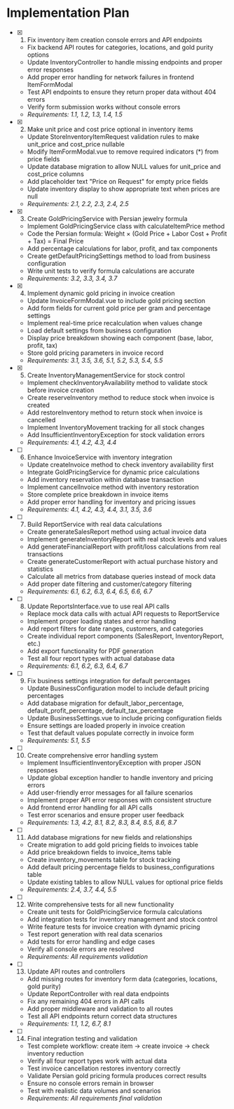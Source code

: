 # Implementation Plan

- [x] 1. Fix inventory item creation console errors and API endpoints





  - Fix backend API routes for categories, locations, and gold purity options
  - Update InventoryController to handle missing endpoints and proper error responses
  - Add proper error handling for network failures in frontend ItemFormModal
  - Test API endpoints to ensure they return proper data without 404 errors
  - Verify form submission works without console errors
  - _Requirements: 1.1, 1.2, 1.3, 1.4, 1.5_

- [x] 2. Make unit price and cost price optional in inventory items





  - Update StoreInventoryItemRequest validation rules to make unit_price and cost_price nullable
  - Modify ItemFormModal.vue to remove required indicators (*) from price fields
  - Update database migration to allow NULL values for unit_price and cost_price columns
  - Add placeholder text "Price on Request" for empty price fields
  - Update inventory display to show appropriate text when prices are null
  - _Requirements: 2.1, 2.2, 2.3, 2.4, 2.5_

- [x] 3. Create GoldPricingService with Persian jewelry formula





  - Implement GoldPricingService class with calculateItemPrice method
  - Code the Persian formula: Weight × (Gold Price + Labor Cost + Profit + Tax) = Final Price
  - Add percentage calculations for labor, profit, and tax components
  - Create getDefaultPricingSettings method to load from business configuration
  - Write unit tests to verify formula calculations are accurate
  - _Requirements: 3.2, 3.3, 3.4, 3.7_

- [x] 4. Implement dynamic gold pricing in invoice creation





  - Update InvoiceFormModal.vue to include gold pricing section
  - Add form fields for current gold price per gram and percentage settings
  - Implement real-time price recalculation when values change
  - Load default settings from business configuration
  - Display price breakdown showing each component (base, labor, profit, tax)
  - Store gold pricing parameters in invoice record
  - _Requirements: 3.1, 3.5, 3.6, 5.1, 5.2, 5.3, 5.4, 5.5_

- [x] 5. Create InventoryManagementService for stock control





  - Implement checkInventoryAvailability method to validate stock before invoice creation
  - Create reserveInventory method to reduce stock when invoice is created
  - Add restoreInventory method to return stock when invoice is cancelled
  - Implement InventoryMovement tracking for all stock changes
  - Add InsufficientInventoryException for stock validation errors
  - _Requirements: 4.1, 4.2, 4.3, 4.4_

- [ ] 6. Enhance InvoiceService with inventory integration
  - Update createInvoice method to check inventory availability first
  - Integrate GoldPricingService for dynamic price calculations
  - Add inventory reservation within database transaction
  - Implement cancelInvoice method with inventory restoration
  - Store complete price breakdown in invoice items
  - Add proper error handling for inventory and pricing issues
  - _Requirements: 4.1, 4.2, 4.3, 4.4, 3.1, 3.5, 3.6_

- [ ] 7. Build ReportService with real data calculations
  - Create generateSalesReport method using actual invoice data
  - Implement generateInventoryReport with real stock levels and values
  - Add generateFinancialReport with profit/loss calculations from real transactions
  - Create generateCustomerReport with actual purchase history and statistics
  - Calculate all metrics from database queries instead of mock data
  - Add proper date filtering and customer/category filtering
  - _Requirements: 6.1, 6.2, 6.3, 6.4, 6.5, 6.6, 6.7_

- [ ] 8. Update ReportsInterface.vue to use real API calls
  - Replace mock data calls with actual API requests to ReportService
  - Implement proper loading states and error handling
  - Add report filters for date ranges, customers, and categories
  - Create individual report components (SalesReport, InventoryReport, etc.)
  - Add export functionality for PDF generation
  - Test all four report types with actual database data
  - _Requirements: 6.1, 6.2, 6.3, 6.4, 6.7_

- [ ] 9. Fix business settings integration for default percentages
  - Update BusinessConfiguration model to include default pricing percentages
  - Add database migration for default_labor_percentage, default_profit_percentage, default_tax_percentage
  - Update BusinessSettings.vue to include pricing configuration fields
  - Ensure settings are loaded properly in invoice creation
  - Test that default values populate correctly in invoice form
  - _Requirements: 5.1, 5.5_

- [ ] 10. Create comprehensive error handling system
  - Implement InsufficientInventoryException with proper JSON responses
  - Update global exception handler to handle inventory and pricing errors
  - Add user-friendly error messages for all failure scenarios
  - Implement proper API error responses with consistent structure
  - Add frontend error handling for all API calls
  - Test error scenarios and ensure proper user feedback
  - _Requirements: 1.3, 4.2, 8.1, 8.2, 8.3, 8.4, 8.5, 8.6, 8.7_

- [ ] 11. Add database migrations for new fields and relationships
  - Create migration to add gold pricing fields to invoices table
  - Add price breakdown fields to invoice_items table
  - Create inventory_movements table for stock tracking
  - Add default pricing percentage fields to business_configurations table
  - Update existing tables to allow NULL values for optional price fields
  - _Requirements: 2.4, 3.7, 4.4, 5.5_

- [ ] 12. Write comprehensive tests for all new functionality
  - Create unit tests for GoldPricingService formula calculations
  - Add integration tests for inventory management and stock control
  - Write feature tests for invoice creation with dynamic pricing
  - Test report generation with real data scenarios
  - Add tests for error handling and edge cases
  - Verify all console errors are resolved
  - _Requirements: All requirements validation_

- [ ] 13. Update API routes and controllers
  - Add missing routes for inventory form data (categories, locations, gold purity)
  - Update ReportController with real data endpoints
  - Fix any remaining 404 errors in API calls
  - Add proper middleware and validation to all routes
  - Test all API endpoints return correct data structures
  - _Requirements: 1.1, 1.2, 6.7, 8.1_

- [ ] 14. Final integration testing and validation
  - Test complete workflow: create item → create invoice → check inventory reduction
  - Verify all four report types work with actual data
  - Test invoice cancellation restores inventory correctly
  - Validate Persian gold pricing formula produces correct results
  - Ensure no console errors remain in browser
  - Test with realistic data volumes and scenarios
  - _Requirements: All requirements final validation_
